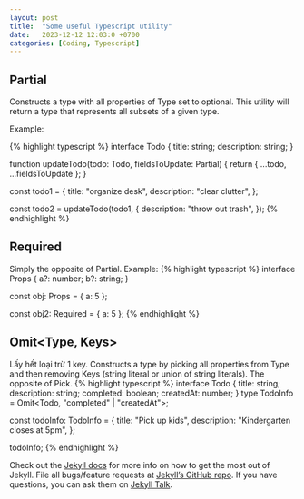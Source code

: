 ```yaml
---
layout: post
title:  "Some useful Typescript utility"
date:   2023-12-12 12:03:0 +0700
categories: [Coding, Typescript]
---
```

## Partial<Type>
  Constructs a type with all properties of Type set to optional. This utility will return a type that represents all subsets of a given type.

  Example: 

  {% highlight typescript %}
  interface Todo {
    title: string;
    description: string;
  }
   
  function updateTodo(todo: Todo, fieldsToUpdate: Partial<Todo>) {
    return { ...todo, ...fieldsToUpdate };
  }
   
  const todo1 = {
    title: "organize desk",
    description: "clear clutter",
  };
   
  const todo2 = updateTodo(todo1, {
    description: "throw out trash",
  });
  {% endhighlight %}
## Required<Type>
  Simply the opposite of Partial.
  Example: 
  {% highlight typescript %}
  interface Props {
    a?: number;
    b?: string;
  }
   
  const obj: Props = { a: 5 };
   
  const obj2: Required<Props> = { a: 5 };
  {% endhighlight %}
## Omit<Type, Keys>
  Lấy hết loại trừ 1 key.
  Constructs a type by picking all properties from Type and then removing Keys (string literal or union of string literals). The opposite of Pick.
{% highlight typescript %}
  interface Todo {
  title: string;
  description: string;
  completed: boolean;
  createdAt: number;
  }
  type TodoInfo = Omit<Todo, "completed" | "createdAt">;
   
  const todoInfo: TodoInfo = {
    title: "Pick up kids",
    description: "Kindergarten closes at 5pm",
  };
   
  todoInfo;
{% endhighlight %}

Check out the [Jekyll docs][jekyll-docs] for more info on how to get the most out of Jekyll. File all bugs/feature requests at [Jekyll’s GitHub repo][jekyll-gh]. If you have questions, you can ask them on [Jekyll Talk][jekyll-talk].

[jekyll-docs]: https://jekyllrb.com/docs/home
[jekyll-gh]:   https://github.com/jekyll/jekyll
[jekyll-talk]: https://talk.jekyllrb.com/
